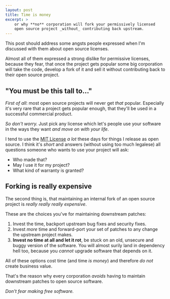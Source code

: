 ```yaml
---
layout: post
title: Time is money
excerpt: >
    or why **no** corporation will fork your permissively licensed
    open source project _without_ contributing back upstream.
---
```

This post should address some angsts people expressed when I'm
discussed with them about open source licenses.

Almost all of them expressed a strong dislike for permissive licenses, because
they fear, that once the project gets popular some big corporation will
take the code, develop a fork of it and sell it without contributing
back to their open source project.

"You must be this tall to&hellip;"
---------------------------

_First of all_: most open source projects will never get _that_ popular. Especially
it's very rare that a project gets popular enough, that they'll be used in a successful 
commercial product.

_So don't worry._ Just pick any license which let's people use your
software in the ways they want _and move on with your life_.

I tend to use the [MIT License][mit] _a lot_ these days for things I
release as open source. I think it's _short_ and answers (without using
too much legalese) all questions someone who wants to use your project will ask:

 * Who made that?
 * May I use it for my project?
 * What kind of warranty is granted?

[mit]: http://opensource.org/licenses/MIT

Forking is really expensive
---------------------------

The second thing is, that maintaining an internal fork of an open source
project is _really really really expensive_.

These are the choices you've for maintaining downstream patches:

 1. Invest the time, backport upstream bug fixes and security fixes.
 2. Invest _more_ time and forward-port your set of patches to any change
    the upstream project makes.
 3. **Invest no time at all and let it rot**, be stuck on an old, unsecure and buggy version
    of the software. You will almost surily land in dependency hell too,
    because you _cannot_ upgrade software that depends on it.

All of these options cost time (and time _is money_) and therefore _do not_ create 
business value.

That's the reason why every corporation _avoids_ having to
maintain downstream patches to open source software.

_Don't fear making free software._
